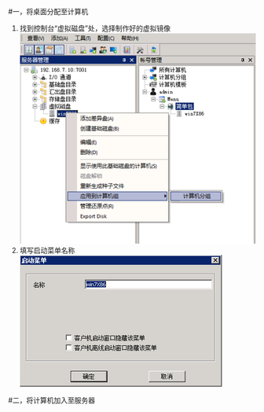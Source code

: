 #一，将桌面分配至计算机
1.  找到控制台“虚拟磁盘”处，选择制作好的虚拟镜像
![](/assets/25-1.png)
2.  填写启动菜单名称
![](/assets/25-2.png)

#二，将计算机加入至服务器
